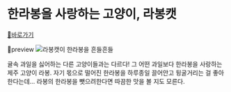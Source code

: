 # 한라봉을 사랑하는 고양이, 라봉캣

[🔗바로가기](https://discord.com/channels/933303745654169600/961532434220986389/963270477051207710)

🔎preview
![라봉캣이 한라봉을 흔들흔들](https://media.discordapp.net/attachments/961532434220986389/963270477227364363/labongcat-preview.gif)

귤속 과일을 싫어하는 다른 고양이들과는 다르다! 그 어떤 과일보다 한라봉을 사랑하는 제주 고양이 라봉.
자기 몫으로 떨어진 한라봉을 하루종일 끌어안고 뒹굴거리는 걸 좋아한다는데... 라봉의 한라봉을 뺏으려한다면 따끔한 맛을 볼 지도 모른다.

